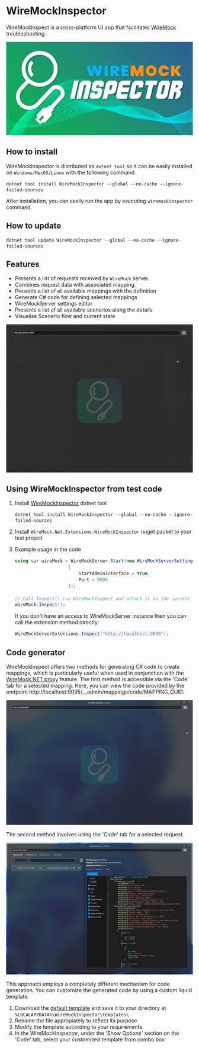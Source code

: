 # WireMockInspector

WireMockInspect is a cross-platform UI app that facilitates [WireMock](https://wiremock.org/) troubleshooting.

![](logo.jpg)

## How to install

WireMockInspector is distributed as `dotnet tool` so it can be easily installed on `Windows/MacOS/Linux` with the following command

```
dotnet tool install WireMockInspector --global --no-cache --ignore-failed-sources
```

After installation, you can easily run the app by executing `wiremockinspector` command.

## How to update

```
dotnet tool update WireMockInspector --global --no-cache --ignore-failed-sources
```

## Features
- Presents a list of requests received by `WireMock` server.
- Combines request data with associated mapping.
- Presents a list of all available mappings with the definition
- Generate C# code for defining selected mappings
- WireMockServer settings editor
- Presents a list of all available scenarios along the details
- Visualise Scenario flow and current state

![](wiremock_basic_features.gif)


## Using WireMockInspector from test code

1. Install [WireMockInspector](https://github.com/WireMock-Net/WireMockInspector) dotnet tool

	```shell
	dotnet tool install WireMockInspector --global --no-cache --ignore-failed-sources
	```

2. Install `WireMock.Net.Extensions.WireMockInspector` nuget packet to your test project
3. Example usage in the code

	```cs
	using var wireMock = WireMockServer.Start(new WireMockServerSettings()
						{
							StartAdminInterface = true,
							Port = 9095
						});

	// Call Inspect() run WireMockInspect and attach it to the current WireMockServer instance
	wireMock.Inspect();
	```
	If you don't have an access to WireMockServer instance then you can call the extension method directly:
	```cs
	WireMockServerExtensions.Inspect("http://localhost:9095");
	```


## Code generator

WireMockInspect offers two methods for generating C# code to create mappings, which is particularly useful when used in conjunction with the [WireMock.NET proxy](https://github.com/WireMock-Net/WireMock.Net/wiki/Proxying) feature. The first method is accessible via the 'Code' tab for a selected mapping. Here, you can view the code provided by the endpoint http://localhost:9095/__admin/mappings/code/MAPPING_GUID:

![](mapping_code_generator.gif)

The second method involves using the 'Code' tab for a selected request.

![](request_code_generator.png)

This approach employs a completely different mechanism for code generation. You can customize the generated code by using a custom liquid template:

1) Download the [default template](https://github.com/WireMock-Net/WireMockInspector/blob/main/src/WireMockInspector/CodeGenerators/default_template.liquid) and save it to your directory at `%LOCALAPPDATA%\WireMockInspector\templates\` .
2) Rename the file appropiately to reflect its purpose
3) Modify the template according to your requirements.
3) In the WireMockInspector, under the 'Show Options' section on the 'Code' tab, select your customized template from combo box.